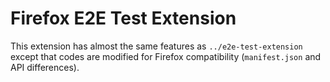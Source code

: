 # Firefox E2E Test Extension

This extension has almost the same features as `../e2e-test-extension`
except that codes are modified for Firefox compatibility (`manifest.json`
and API differences).
